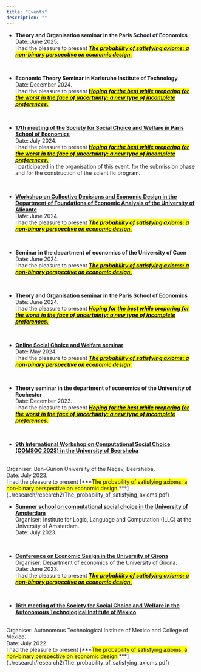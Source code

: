 ```yaml
---
title: "Events"
description: ""
---
```


* **Theory and Organisation seminar in the Paris School of Economics** <br>
  Date: June 2025. <br>
  I had the pleasure to present [***<mark class="blue">The probability of satisfying axioms: a non-binary perspective on economic design.</mark>***](../research/research2/The_probability_of_satisfying_axioms.pdf) 

 <br>

* **Economic Theory Seminar in Karlsruhe Institute of Technology** <br>
  Date: December 2024. <br>
  I had the pleasure to present [***<mark class="blue">Hoping for the best while preparing for the worst in the face of uncertainty: a new type of incomplete preferences.</mark>***](../research/research3/Hoping_for_the_best_while_preparing_for_the_worst.pdf) <br>

  <br>

* **[17th meeting of the Society for Social Choice and Welfare in Paris School of Economics](https://website-50514.eventmaker.io/en)** <br>
  Date: July 2024. <br>
  I had the pleasure to present [***<mark class="blue">Hoping for the best while preparing for the worst in the face of uncertainty: a new type of incomplete preferences.</mark>***](../research/research3/Hoping_for_the_best_while_preparing_for_the_worst.pdf) <br>
  I participated in the organisation of this event, for the submission phase and for the construction of the scientific program.

  <br>

* **[Workshop on Collective Decisions and Economic Design in the Department of Foundations of Economic Analysis of the University of Alicante](https://sites.google.com/view/workshopcollectivedecisions)**<br>
  Date: June 2024. <br>
  I had the pleasure to present [***<mark class="blue">The probability of satisfying axioms: a non-binary perspective on economic design.</mark>***](../research/research2/The_probability_of_satisfying_axioms.pdf) 

<br>

* **Seminar in the department of economics of the University of Caen** <br>
  Date: June 2024. <br>
  I had the pleasure to present [***<mark class="blue">The probability of satisfying axioms: a non-binary perspective on economic design.</mark>***](../research/research2/The_probability_of_satisfying_axioms.pdf)

<br>

* **Theory and Organisation seminar in the Paris School of Economics** <br>
  Date: June 2024. <br>
  I had the pleasure to present [***<mark class="blue">Hoping for the best while preparing for the worst in the face of uncertainty: a new type of incomplete preferences.</mark>***](../research/research3/Hoping_for_the_best_while_preparing_for_the_worst.pdf)

<br>

* **[Online Social Choice and Welfare seminar](https://sites.google.com/view/2021onlinescwseminars)** <br>
  Date: May 2024. <br>
  I had the pleasure to present [***<mark class="blue">The probability of satisfying axioms: a non-binary perspective on economic design.</mark>***](../research/research2/The_probability_of_satisfying_axioms.pdf)

<br>

* **Theory seminar in the department of economics of the University of Rochester** <br>
  Date: December 2023. <br>
  I had the pleasure to present [***<mark class="blue">Hoping for the best while preparing for the worst in the face of uncertainty: a new type of incomplete preferences.</mark>***](../research/research3/Hoping_for_the_best_while_preparing_for_the_worst.pdf)

<br>

* **[9th International Workshop on Computational Social Choice (COMSOC 2023) in  the University of Beersheba](https://tzin.bgu.ac.il/~omerlev/comsoc.html)**
<br>
Organiser: Ben-Gurion University of the Negev, Beersheba.
<br>
Date: July 2023.<br>
I had the pleasure to present [***<mark class="blue">The probability of satisfying axioms: a non-binary perspective on economic design.</mark>***](../research/research2/The_probability_of_satisfying_axioms.pdf)

<br>

* **[Summer school on computational social choice in the University of Amsterdam](https://events.illc.uva.nl/comsoc-school-2023/#about)** <br>
  Organiser: Institute for Logic, Language and Computation (ILLC) at the University of Amsterdam. <br>
  Date: July 2023. <br>

<br>

* **[Conference on Economic Sesign in the University of Girona](https://sites.google.com/view/coed2023/home)** <br>
  Organiser: Department of economics of the University of Girona.
  <br>
  Date: June 2023. <br>
  I had the pleasure to present [***<mark class="blue">The probability of satisfying axioms: a non-binary perspective on economic design.</mark>***](../research/research2/The_probability_of_satisfying_axioms.pdf)

<br>

* **[16th meeting of the Society for Social Choice and Welfare in the Autonomous Technological Institute of Mexico](https://sscw2020.colmex.mx/)**
<br>
  Organiser: Autonomous Technological Institute of Mexico and College of Mexico.
  <br>
  Date: July 2022. <br>
  I had the pleasure to present [***<mark class="blue">The probability of satisfying axioms: a non-binary perspective on economic design.</mark>***](../research/research2/The_probability_of_satisfying_axioms.pdf)
  <br>